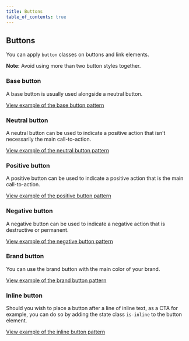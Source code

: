 ```yaml
---
title: Buttons
table_of_contents: true
---
```


## Buttons

You can apply `button` classes on buttons and link elements.

**Note:** Avoid using more than two button styles together.

### Base button

A base button is usually used alongside a neutral button.

<a href="https://vanilla-framework.github.io/vanilla-framework/examples/patterns/buttons/base/"
    class="js-example">
    View example of the base button pattern
</a>

### Neutral button

A neutral button can be used to indicate a positive action that isn't necessarily the main call-to-action.

<a href="https://vanilla-framework.github.io/vanilla-framework/examples/patterns/buttons/neutral/"
    class="js-example">
    View example of the neutral button pattern
</a>

### Positive button

A positive button can be used to indicate a positive action that is the main call-to-action.

<a href="https://vanilla-framework.github.io/vanilla-framework/examples/patterns/buttons/positive/"
    class="js-example">
    View example of the positive button pattern
</a>

### Negative button

A negative button can be used to indicate a negative action that is destructive or permanent.

<a href="https://vanilla-framework.github.io/vanilla-framework/examples/patterns/buttons/negative/"
    class="js-example">
    View example of the negative button pattern
</a>

### Brand button

You can use the brand button with the main color of your brand.

<a href="https://vanilla-framework.github.io/vanilla-framework/examples/patterns/buttons/brand/"
    class="js-example">
    View example of the brand button pattern
</a>

### Inline button

Should you wish to place a button after a line of inline text, as a CTA for example, you can do so by adding the state class `is-inline` to the button element.

<a href="https://vanilla-framework.github.io/vanilla-framework/examples/patterns/buttons/inline/"
    class="js-example">
    View example of the inline button pattern
</a>

